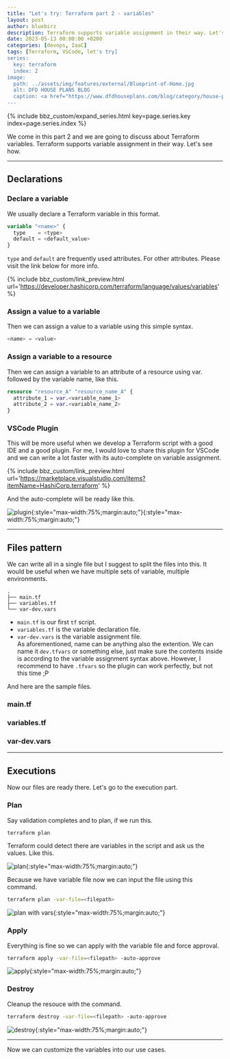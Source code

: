 ```yaml
---
title: "Let's try: Terraform part 2 - variables"
layout: post
author: bluebirz
description: Terraform supports variable assignment in their way. Let's see how.
date: 2023-05-13 00:00:00 +0200
categories: [devops, IaaC]
tags: [Terraform, VSCode, let's try]
series:
  key: terraform
  index: 2
image:
  path: ../assets/img/features/external/Blueprint-of-Home.jpg
  alt: DFD HOUSE PLANS BLOG
  caption: <a href="https://www.dfdhouseplans.com/blog/category/house-plans/">DFD HOUSE PLANS BLOG</a>
---
```


{% include bbz_custom/expand_series.html key=page.series.key index=page.series.index %}

We come in this part 2 and we are going to discuss about Terraform variables. Terraform supports variable assignment in their way. Let's see how.

---

## Declarations

### Declare a variable

We usually declare a Terraform variable  in this format.

```terraform
variable "<name>" {
  type    = <type>
  default = <default_value>
}
```

`type` and `default` are frequently used attributes. For other attributes. Please visit the link below for more info.

{% include bbz_custom/link_preview.html url='<https://developer.hashicorp.com/terraform/language/values/variables>' %}

### Assign a value to a variable

Then we can assign a value to a variable using this simple syntax.

```terraform
<name> = <value>
```

### Assign a variable to a resource

Then we can assign a variable to an attribute of a resource using var. followed by the variable name, like this.

```terraform
resource "resource_A" "resource_name_A" {
  attribute_1 = var.<variable_name_1>
  attribute_2 = var.<variable_name_2>
}
```

### VSCode Plugin

This will be more useful when we develop a Terraform script with a good IDE and a good plugin. For me, I would love to share this plugin for VSCode and we can write a lot faster with its auto-complete on variable assignment.

{% include bbz_custom/link_preview.html url='<https://marketplace.visualstudio.com/items?itemName=HashiCorp.terraform>' %}

And the auto-complete will be ready like this.

![plugin](https://bluebirzdotnet.s3.ap-southeast-1.amazonaws.com/terraform/p2/01-auto-complete.png){:style="max-width:75%;margin:auto;"}{:style="max-width:75%;margin:auto;"}

---

## Files pattern

We can write all in a single file but I suggest to split the files into this. It would be useful when we have multiple sets of variable, multiple environments.

```
.
├── main.tf
├── variables.tf
└── var-dev.vars
```

- `main.tf` is our first `tf` script.
- `variables.tf` is the variable declaration file.
- `var-dev.vars` is the variable assignment file.  
  As aforementioned, name can be anything also the extention. We can name it `dev.tfvars` or something else, just make sure the contents inside is according to the variable assignment syntax above. However, I recommend to have `.tfvars` so the plugin can work perfectly, but not this time ;P

And here are the sample files.

### main.tf

<script src="https://gist.github.com/bluebirz/04e9663fc3e41dc47e514cd8954566b7.js?file=main.tf"></script>

### variables.tf

<script src="https://gist.github.com/bluebirz/04e9663fc3e41dc47e514cd8954566b7.js?file=variables.tf"></script>

### var-dev.vars

<script src="https://gist.github.com/bluebirz/04e9663fc3e41dc47e514cd8954566b7.js?file=var-dev.vars"></script>

---

## Executions

Now our files are ready there. Let's go to the execution part.

### Plan

Say validation completes and to plan, if we run this.

```sh
terraform plan
```

Terraform could detect there are variables in the script and ask us the values. Like this.

![plan](https://bluebirzdotnet.s3.ap-southeast-1.amazonaws.com/terraform/p2/02-plan-no-file.png){:style="max-width:75%;margin:auto;"}

Because we have variable file now we can input the file using this command.

```sh
terraform plan -var-file=<filepath>
```

![plan with vars](https://bluebirzdotnet.s3.ap-southeast-1.amazonaws.com/terraform/p2/03-plan-with-file.png){:style="max-width:75%;margin:auto;"}

### Apply

Everything is fine so we can apply with the variable file and force approval.

```sh
terraform apply -var-file=<filepath> -auto-approve
```

![apply](https://bluebirzdotnet.s3.ap-southeast-1.amazonaws.com/terraform/p2/04-apply-with-file.png){:style="max-width:75%;margin:auto;"}

### Destroy

Cleanup the resouce with the command.

```sh
terraform destroy -var-file=<filepath> -auto-approve
```

![destroy](https://bluebirzdotnet.s3.ap-southeast-1.amazonaws.com/terraform/p2/05-destroy-with-file.png){:style="max-width:75%;margin:auto;"}

---

Now we can customize the variables into our use cases.
